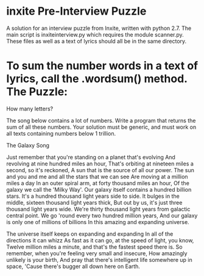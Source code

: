 inxite Pre-Interview Puzzle
======
A solution for an interview puzzle from Inxite, written with python 2.7. The main script is inxiteinterview.py which requires the module scanner.py. These files as well as a text of lyrics should all be in the same directory.


To sum the number words in a text of lyrics, call the .wordsum() method. 
The Puzzle:
=======

How many letters?

The song below contains a lot of numbers. Write a program that returns the sum of all these numbers. Your solution must be generic, and must work on all texts containing numbers below 1 trillion.

The Galaxy Song

Just remember that you're standing on a planet that's evolving
And revolving at nine hundred miles an hour,
That's orbiting at nineteen miles a second, so it's reckoned,
A sun that is the source of all our power.
The sun and you and me and all the stars that we can see
Are moving at a million miles a day
In an outer spiral arm, at forty thousand miles an hour,
Of the galaxy we call the 'Milky Way'.
Our galaxy itself contains a hundred billion stars.
It's a hundred thousand light years side to side.
It bulges in the middle, sixteen thousand light years thick,
But out by us, it's just three thousand light years wide.
We're thirty thousand light years from galactic central point.
We go 'round every two hundred million years,
And our galaxy is only one of millions of billions
In this amazing and expanding universe.

The universe itself keeps on expanding and expanding
In all of the directions it can whizz
As fast as it can go, at the speed of light, you know,
Twelve million miles a minute, and that's the fastest speed there is.
So remember, when you're feeling very small and insecure,
How amazingly unlikely is your birth,
And pray that there's intelligent life somewhere up in space,
'Cause there's bugger all down here on Earth. 
